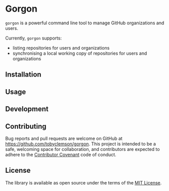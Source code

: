 Gorgon
======

`gorgon` is a powerful command line tool to manage GitHub organizations and 
users.

Currently, `gorgon` supports:
* listing repositories for users and organizations
* synchronising a local working copy of repositories for users and organizations

Installation
------------

Usage
-----

Development
-----------

Contributing
------------

Bug reports and pull requests are welcome on GitHub at 
https://github.com/tobyclemson/gorgon. This project is intended to be a safe, 
welcoming space for collaboration, and contributors are expected to adhere to 
the [Contributor Covenant](http://contributor-covenant.org) code of conduct.

License
-------

The library is available as open source under the terms of the 
[MIT License](http://opensource.org/licenses/MIT).

